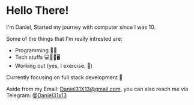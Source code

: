 # Hello There!
I'm Daniel, Started my journey with computer since I was 10.

Some of the things that I'm really intrested are:
- Programming 👨‍💻 
- Tech stuffs 💻📡📱🖥 
- Working out (yes, I exercise. 🦾)

Currently focusing on full stack development 🚀

Aside from my Email: Daniel31X13@gmail.com, you can also reach me via Telegram: [@Daniel31x13](https://t.me/Daniel31X13)
